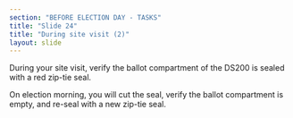 ```yaml
---
section: "BEFORE ELECTION DAY - TASKS"
title: "Slide 24"
title: "During site visit (2)"
layout: slide
---
```


During your site visit, verify the ballot compartment of the DS200 is sealed with a red zip-tie seal.

On election morning, you will cut the seal, verify the ballot compartment is empty, and re-seal with a new zip-tie seal.





